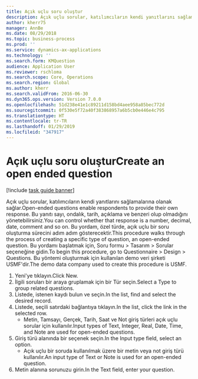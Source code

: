 ```yaml
---
title: Açık uçlu soru oluştur
description: Açık uçlu sorular, katılımcıların kendi yanıtlarını sağlamalarına olanak sağlar.
author: kherr75
manager: AnnBe
ms.date: 08/29/2018
ms.topic: business-process
ms.prod: ''
ms.service: dynamics-ax-applications
ms.technology: ''
ms.search.form: KMQuestion
audience: Application User
ms.reviewer: rschloma
ms.search.scope: Core, Operations
ms.search.region: Global
ms.author: kherr
ms.search.validFrom: 2016-06-30
ms.dyn365.ops.version: Version 7.0.0
ms.openlocfilehash: 51d238e41e1c89211d158bd4aee958a85bec772d
ms.sourcegitcommit: 0f530e5f72a40f383868957a6b5cb0e446e4c795
ms.translationtype: HT
ms.contentlocale: tr-TR
ms.lasthandoff: 01/29/2019
ms.locfileid: "347917"
---
```

# <a name="create-an-open-ended-question"></a><span data-ttu-id="73178-103">Açık uçlu soru oluştur</span><span class="sxs-lookup"><span data-stu-id="73178-103">Create an open ended question</span></span>

[!include [task guide banner](../../includes/task-guide-banner.md)]

<span data-ttu-id="73178-104">Açık uçlu sorular, katılımcıların kendi yanıtlarını sağlamalarına olanak sağlar.</span><span class="sxs-lookup"><span data-stu-id="73178-104">Open-ended questions enable respondents to provide their own response.</span></span> <span data-ttu-id="73178-105">Bu yanıtı sayı, ondalık, tarih, açıklama ve benzeri olup olmadığını yönetebilirsiniz.</span><span class="sxs-lookup"><span data-stu-id="73178-105">You can control whether that response is a number, decimal, date, comment and so on.</span></span> <span data-ttu-id="73178-106">Bu yordam, özel türde, açık uçlu bir soru oluşturma sürecini adım adım gösterecektir.</span><span class="sxs-lookup"><span data-stu-id="73178-106">This procedure walks through the process of creating a specific type of question, an open-ended question.</span></span> <span data-ttu-id="73178-107">Bu yordamı başlatmak için, Soru formu > Tasarım > Sorular seçeneğine gidin.</span><span class="sxs-lookup"><span data-stu-id="73178-107">To begin this procedure, go to Questionnaire > Design > Questions.</span></span> <span data-ttu-id="73178-108">Bu yöntemi oluşturmak için kullanılan demo veri şirketi USMF'dir.</span><span class="sxs-lookup"><span data-stu-id="73178-108">The demo data company used to create this procedure is USMF.</span></span>

1. <span data-ttu-id="73178-109">Yeni'ye tıklayın.</span><span class="sxs-lookup"><span data-stu-id="73178-109">Click New.</span></span>
2. <span data-ttu-id="73178-110">İlgili soruları bir araya gruplamak için bir Tür seçin.</span><span class="sxs-lookup"><span data-stu-id="73178-110">Select a Type to group related questions.</span></span>
3. <span data-ttu-id="73178-111">Listede, istenen kaydı bulun ve seçin.</span><span class="sxs-lookup"><span data-stu-id="73178-111">In the list, find and select the desired record.</span></span>
4. <span data-ttu-id="73178-112">Listede, seçili satırdaki bağlantıya tıklayın.</span><span class="sxs-lookup"><span data-stu-id="73178-112">In the list, click the link in the selected row.</span></span>
    * <span data-ttu-id="73178-113">Metin, Tamsayı, Gerçek, Tarih, Saat ve Not giriş türleri açık uçlu sorular için kullanılır.</span><span class="sxs-lookup"><span data-stu-id="73178-113">Input types of Text, Integer, Real, Date, Time, and Note are used for open-ended questions.</span></span>  
5. <span data-ttu-id="73178-114">Giriş türü alanında bir seçenek seçin.</span><span class="sxs-lookup"><span data-stu-id="73178-114">In the Input type field, select an option.</span></span>
    * <span data-ttu-id="73178-115">Açık uçlu bir soruda kullanılmak üzere bir metin veya not giriş türü kullanılır.</span><span class="sxs-lookup"><span data-stu-id="73178-115">An input type of Text or Note is used for an open-ended question.</span></span>  
6. <span data-ttu-id="73178-116">Metin alanına sorunuzu girin.</span><span class="sxs-lookup"><span data-stu-id="73178-116">In the Text field, enter your question.</span></span>

